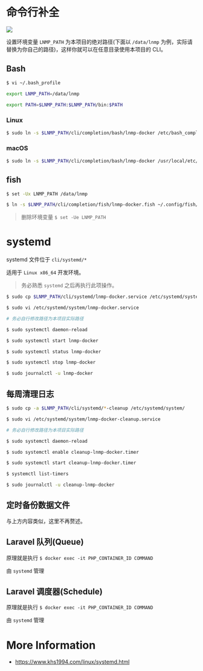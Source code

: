 # 命令行补全

[![](https://img.shields.io/badge/AD-%E8%85%BE%E8%AE%AF%E4%BA%91%E5%AE%B9%E5%99%A8%E6%9C%8D%E5%8A%A1-blue.svg)](https://cloud.tencent.com/redirect.php?redirect=10058&cps_key=3a5255852d5db99dcd5da4c72f05df61)

设置环境变量 `LNMP_PATH` 为本项目的绝对路径(下面以 `/data/lnmp` 为例，实际请替换为你自己的路径)，这样你就可以在任意目录使用本项目的 CLI。

## Bash

```bash
$ vi ~/.bash_profile

export LNMP_PATH=/data/lnmp

export PATH=$LNMP_PATH:$LNMP_PATH/bin:$PATH
```

### Linux

```bash
$ sudo ln -s $LNMP_PATH/cli/completion/bash/lnmp-docker /etc/bash_completion.d/lnmp-docker
```

### macOS

```bash
$ sudo ln -s $LNMP_PATH/cli/completion/bash/lnmp-docker /usr/local/etc/bash_completion.d/lnmp-docker
```

## fish

```bash
$ set -Ux LNMP_PATH /data/lnmp

$ ln -s $LNMP_PATH/cli/completion/fish/lnmp-docker.fish ~/.config/fish/completions/
```

> 删除环境变量 `$ set -Ue LNMP_PATH`

# systemd

systemd 文件位于 `cli/systemd/*`

适用于 `Linux x86_64` 开发环境。

>务必熟悉 `systemd` 之后再执行此项操作。

```bash
$ sudo cp $LNMP_PATH/cli/systemd/lnmp-docker.service /etc/systemd/system/

$ sudo vi /etc/systemd/system/lnmp-docker.service

# 务必自行修改路径为本项目实际路径

$ sudo systemctl daemon-reload

$ sudo systemctl start lnmp-docker

$ sudo systemctl status lnmp-docker

$ sudo systemctl stop lnmp-docker

$ sudo journalctl -u lnmp-docker
```

## 每周清理日志

```bash
$ sudo cp -a $LNMP_PATH/cli/systemd/*-cleanup /etc/systemd/system/

$ sudo vi /etc/systemd/system/lnmp-docker-cleanup.service

# 务必自行修改路径为本项目实际路径

$ sudo systemctl daemon-reload

$ sudo systemctl enable cleanup-lnmp-docker.timer

$ sudo systemctl start cleanup-lnmp-docker.timer

$ systemctl list-timers

$ sudo journalctl -u cleanup-lnmp-docker
```

## 定时备份数据文件

与上方内容类似，这里不再赘述。

## Laravel 队列(Queue)

原理就是执行 `$ docker exec -it PHP_CONTAINER_ID COMMAND`

由 `systemd` 管理

## Laravel 调度器(Schedule)

原理就是执行 `$ docker exec -it PHP_CONTAINER_ID COMMAND`

由 `systemd` 管理

# More Information

* https://www.khs1994.com/linux/systemd.html
